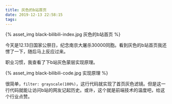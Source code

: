 ```yaml
---
title: 灰色的b站首页
date: 2019-12-13 22:58:15
tags:
---
```

{% asset_img black-bilibili-index.jpg 灰色的b站首页 %}

今天是12.13日国家公祭日，纪念南京大屠杀30000同胞。看到灰色的b站首页我还愣了一下，随后马上反应过来。

职业习惯，我查看了下b站灰色蒙层实现原理。

{% asset_img black-bilibili-code.jpg 实现原理 %}

很简单，```filter: grayscale(100%)```，这行代码就实现了首页灰色滤镜。但是这一行代码就能让访问b站的网友记起历史。或许，这个就是前端技术的温度吧，给这个行业点赞。
